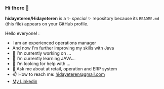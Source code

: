 ### Hi there 👋


**hidayeteren/Hidayeteren** is a ✨ _special_ ✨ repository because its `README.md` (this file) appears on your GitHub profile.

Hello everyone! :

- I am an experienced operations manager
- And now I'm further improving my skills with Java
- 🔭 I’m currently working on ...
- 🌱 I’m currently learning JAVA...
- 🤔 I’m looking for help with ...
- 💬 Ask me about at retail, operation and ERP system
- 📫 How to reach me: hidayeteren@gmail.com
- [My Linkedin](https://www.linkedin.com/in/hidayet-eren-demirci-701888a4/)


